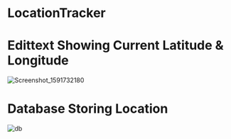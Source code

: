 # LocationTracker
# Edittext Showing Current Latitude & Longitude
![Screenshot_1591732180](https://user-images.githubusercontent.com/54818560/84193517-34d0eb00-aab9-11ea-83b7-5e698f30432c.png)
# Database Storing Location
![db](https://user-images.githubusercontent.com/54818560/84193820-a9a42500-aab9-11ea-90e5-e62d6e706c5c.PNG)

 
